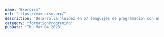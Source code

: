 ```yaml
---
name: "Exercism"
url: "https://exercism.org/"
description: "Desarrolla fluidez en 67 lenguajes de programación con nuestra combinación única de aprendizaje, práctica y tutoría. El ejercicio es divertido, efectivo y 100% gratis, para siempre."
category: "formationPrograming"
pubDate: "Thu May 04 2023"
---
```

